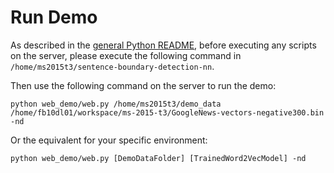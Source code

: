 # Run Demo

As described in the [general Python README](../README.md), before executing any scripts on the server, please execute the following command in `/home/ms2015t3/sentence-boundary-detection-nn`.


Then use the following command on the server to run the demo:

`python web_demo/web.py /home/ms2015t3/demo_data /home/fb10dl01/workspace/ms-2015-t3/GoogleNews-vectors-negative300.bin -nd`

Or the equivalent for your specific environment:

`python web_demo/web.py [DemoDataFolder] [TrainedWord2VecModel] -nd`

